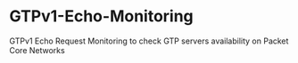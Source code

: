 # GTPv1-Echo-Monitoring
GTPv1 Echo Request Monitoring to check GTP servers availability on Packet Core Networks
